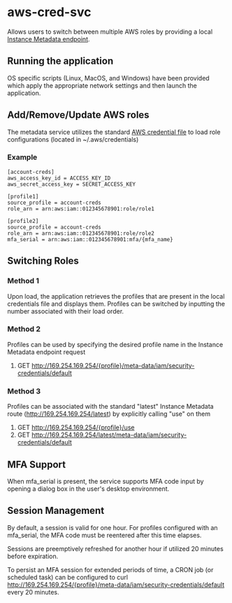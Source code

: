 # aws-cred-svc

Allows users to switch between multiple AWS roles by providing a local [Instance Metadata endpoint](https://docs.aws.amazon.com/AWSEC2/latest/UserGuide/ec2-instance-metadata.html).

## Running the application
OS specific scripts (Linux, MacOS, and Windows) have been provided which apply the appropriate network settings and then launch the application.

## Add/Remove/Update AWS roles
The metadata service utilizes the standard [AWS credential file](https://docs.aws.amazon.com/cli/latest/userguide/cli-config-files.html) to load role configurations (located in ~/.aws/credentials)

### Example

```
[account-creds]
aws_access_key_id = ACCESS_KEY_ID
aws_secret_access_key = SECRET_ACCESS_KEY

[profile1]
source_profile = account-creds
role_arn = arn:aws:iam::012345678901:role/role1

[profile2]
source_profile = account-creds
role_arn = arn:aws:iam::012345678901:role/role2
mfa_serial = arn:aws:iam::012345678901:mfa/{mfa_name}
```

## Switching Roles

### Method 1
Upon load, the application retrieves the profiles that are present in the local credentials file and displays them. Profiles can be switched by inputting the number associated with their load order.

### Method 2
Profiles can be used by specifying the desired profile name in the Instance Metadata endpoint request  
1. GET http://169.254.169.254/{profile}/meta-data/iam/security-credentials/default  

### Method 3
Profiles can be associated with the standard "latest" Instance Metadata route (http://169.254.169.254/latest) by explicitly calling "use" on them
1. GET http://169.254.169.254/{profile}/use
1. GET http://169.254.169.254/latest/meta-data/iam/security-credentials/default  

## MFA Support
When mfa_serial is present, the service supports MFA code input by opening a dialog box in the user's desktop environment.

## Session Management
By default, a session is valid for one hour. For profiles configured with an mfa_serial, the MFA code must be reentered after this time elapses.

Sessions are preemptively refreshed for another hour if utilized 20 minutes before expiration.

To persist an MFA session for extended periods of time, a CRON job (or scheduled task) can be configured to curl http://169.254.169.254/{profile}/meta-data/iam/security-credentials/default every 20 minutes.  



